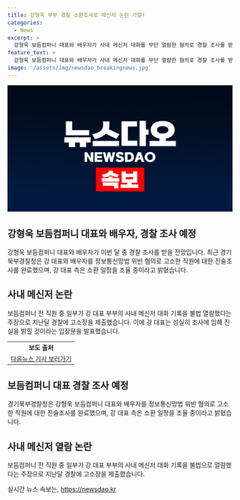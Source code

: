 ```yaml
---
title: 강형욱 부부 경찰 소환조사로 메신저 논란 가열!
categories:
  - News
excerpt: >
  강형욱 보듬컴퍼니 대표와 배우자가 사내 메신저 대화를 무단 열람한 혐의로 경찰 조사를 받을 전망이다. 경기북부경찰청은 강 대표와 배우자를 정보통신망법 위반 혐의로 고소한 직원에 대한 진술조사를 마치고, 소환 일정을 조율 중이라고 밝혔다. 보듬컴퍼니 전 직원 일부는 이에 대해 경찰에 고소장을 제출했고, 강 대표는 성실히 조사에 임하고 진실을 밝힐 것이라고 입장을 밝혔다.
feature_text: >
  강형욱 보듬컴퍼니 대표와 배우자가 사내 메신저 대화를 무단 열람한 혐의로 경찰 조사를 받을 전망이다. 경기북부경찰청은 강 대표와 배우자를 정보통신망법 위반 혐의로 고소한 직원에 대한 진술조사를 마치고, 소환 일정을 조율 중이라고 밝혔다. 보듬컴퍼니 전 직원 일부는 이에 대해 경찰에 고소장을 제출했고, 강 대표는 성실히 조사에 임하고 진실을 밝힐 것이라고 입장을 밝혔다.
image: '/assets/img/newsdao_breakingnews.jpg'
---
```


<p><img src="/assets/img/newsdao_breakingnews.jpg" alt="pcversion 속보" /></p>

<h2 data-ke-size="size26">강형욱 보듬컴퍼니 대표와 배우자, 경찰 조사 예정</h2>

<p data-ke-size="size16">강형욱 보듬컴퍼니 대표와 배우자가 이번 달 중 경찰 조사를 받을 전망입니다. 최근 경기북부경찰청은 강 대표와 배우자를 정보통신망법 위반 혐의로 고소한 직원에 대한 진술조사를 완료했으며, 강 대표 측은 소환 일정을 조율 중이라고 밝혔습니다.</p>

<h2 data-ke-size="size26">사내 메신저 논란</h2>

<p data-ke-size="size16">보듬컴퍼니 전 직원 중 일부가 강 대표 부부의 사내 메신저 대화 기록을 불법 열람했다는 주장으로 지난달 경찰에 고소장을 제출했습니다. 이에 강 대표는 성실히 조사에 임해 진실을 밝힐 것이라는 입장문을 발표했습니다.</p>

<table style="width: 100%;">
<tbody>
<tr>
<td style="text-align: center; height: 17px;"><b>보도 출처</b></td>
</tr>
<tr>
<td style="text-align: center; height: 17px;"><a href="https://news.v.daum.net/v/20210811143722363">다음뉴스 기사 보러가기</a></td>
</tr>
</tbody>
</table>

<h2 data-ke-size="size26">보듬컴퍼니 대표 경찰 조사 예정</h2>

<p data-ke-size="size16">경기북부경찰청은 강형욱 보듬컴퍼니 대표와 배우자를 정보통신망법 위반 혐의로 고소한 직원에 대한 진술조사를 완료했으며, 강 대표 측은 소환 일정을 조율 중이라고 밝혔습니다.</p>

<h2 data-ke-size="size26">사내 메신저 열람 논란</h2>

<p data-ke-size="size16">보듬컴퍼니 전 직원 중 일부가 강 대표 부부의 사내 메신저 대화 기록을 불법으로 열람했다는 주장으로 지난달 경찰에 고소장을 제출했습니다.</p>
실시간 뉴스 속보는, <a href="https://newsdao.kr" rel="dofollow">https://newsdao.kr</a>


